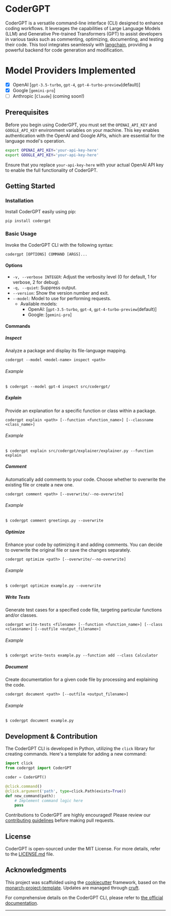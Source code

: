 # CoderGPT

CoderGPT is a versatile command-line interface (CLI) designed to enhance coding workflows. It leverages the capabilities of Large Language Models (LLM) and Generative Pre-trained Transformers (GPT) to assist developers in various tasks such as commenting, optimizing, documenting, and testing their code. This tool integrates seamlessly with [langchain](https://github.com/langchain-ai/langchain), providing a powerful backend for code generation and modification.

# Model Providers Implemented
 - [x] OpenAI [`gpt-3.5-turbo`, `gpt-4`, `gpt-4-turbo-preview`(default)]
 - [x] Google [`gemini-pro`]
 - [ ] Anthropic [`Claude`] (coming soon!)

## Prerequisites

Before you begin using CoderGPT, you must set the `OPENAI_API_KEY` and `GOOGLE_API_KEY` environment variables on your machine. This key enables authentication with the OpenAI and Google APIs, which are essential for the language model's operation.

```sh
export OPENAI_API_KEY='your-api-key-here'
export GOOGLE_API_KEY='your-api-key-here'
```

Ensure that you replace `your-api-key-here` with your actual OpenAI API key to enable the full functionality of CoderGPT.

## Getting Started

### Installation

Install CoderGPT easily using pip:

```shell
pip install codergpt
```

### Basic Usage

Invoke the CoderGPT CLI with the following syntax:

```shell
codergpt [OPTIONS] COMMAND [ARGS]...
```

#### Options

- `-v, --verbose INTEGER`: Adjust the verbosity level (0 for default, 1 for verbose, 2 for debug).
- `-q, --quiet`: Suppress output.
- `--version`: Show the version number and exit.
- `--model`: Model to use for performing requests.
  - Available models:
    - OpenAI: [`gpt-3.5-turbo`, `gpt-4`, `gpt-4-turbo-preview`(default)]
    - Google: [`gemini-pro`]

#### Commands

##### Inspect

Analyze a package and display its file-language mapping.

```shell
codergpt --model <model-name> inspect <path>
```

###### Example

```shell
$ codergpt --model gpt-4 inspect src/codergpt/
```

##### Explain

Provide an explanation for a specific function or class within a package.

```shell
codergpt explain <path> [--function <function_name>] [--classname <class_name>]
```

###### Example

```shell
$ codergpt explain src/codergpt/explainer/explainer.py --function explain
```

##### Comment

Automatically add comments to your code. Choose whether to overwrite the existing file or create a new one.

```shell
codergpt comment <path> [--overwrite/--no-overwrite]
```

###### Example

```shell
$ codergpt comment greetings.py --overwrite
```

##### Optimize

Enhance your code by optimizing it and adding comments. You can decide to overwrite the original file or save the changes separately.

```shell
codergpt optimize <path> [--overwrite/--no-overwrite]
```

###### Example

```shell
$ codergpt optimize example.py --overwrite
```

##### Write Tests

Generate test cases for a specified code file, targeting particular functions and/or classes.

```shell
codergpt write-tests <filename> [--function <function_name>] [--class <classname>] [--outfile <output_filename>]
```

###### Example

```shell
$ codergpt write-tests example.py --function add --class Calculator
```

##### Document

Create documentation for a given code file by processing and explaining the code.

```shell
codergpt document <path> [--outfile <output_filename>]
```

###### Example

```shell
$ codergpt document example.py
```

## Development & Contribution

The CoderGPT CLI is developed in Python, utilizing the `click` library for creating commands. Here's a template for adding a new command:

```python
import click
from codergpt import CoderGPT

coder = CoderGPT()

@click.command()
@click.argument('path', type=click.Path(exists=True))
def new_command(path):
    # Implement command logic here
    pass
```

Contributions to CoderGPT are highly encouraged! Please review our [contributing guidelines](CONTRIBUTING.md) before making pull requests.

## License

CoderGPT is open-sourced under the MIT License. For more details, refer to the [LICENSE.md](LICENSE.md) file.

## Acknowledgments

This project was scaffolded using the [cookiecutter](https://cookiecutter.readthedocs.io/en/stable/README.html) framework, based on the [monarch-project-template](https://github.com/monarch-initiative/monarch-project-template). Updates are managed through [cruft](https://cruft.github.io/cruft/).

For comprehensive details on the CoderGPT CLI, please refer to [the official documentation](https://hrshdhgd.github.io/CoderGPT/).

---